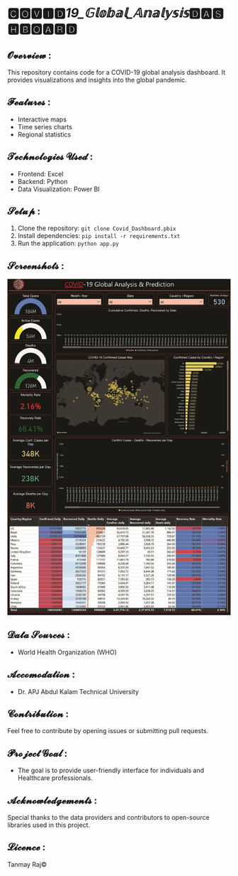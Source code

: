 # 🅲🅾🆅🅸🅳_19_𝔾𝕝𝕠𝕓𝕒𝕝_𝔸𝕟𝕒𝕝𝕪𝕤𝕚𝕤_🅳🅰🆂🅷🅱🅾🅰🆁🅳

## 𝓞𝓿𝓮𝓻𝓿𝓲𝓮𝔀 :
This repository contains code for a COVID-19 global analysis dashboard. It provides visualizations and insights into the global pandemic.

## 𝓕𝓮𝓪𝓽𝓾𝓻𝓮𝓼 :
- Interactive maps
- Time series charts
- Regional statistics

## 𝓣𝓮𝓬𝓱𝓷𝓸𝓵𝓸𝓰𝓲𝓮𝓼 𝓤𝓼𝓮𝓭 :
- Frontend: Excel
- Backend: Python
- Data Visualization: Power BI 

## 𝓢𝓮𝓽𝓾𝓹 :
1. Clone the repository: `git clone Covid_Dashboard.pbix`
2. Install dependencies: `pip install -r requirements.txt`
3. Run the application: `python app.py`

## 𝓢𝓬𝓻𝓮𝓮𝓷𝓼𝓱𝓸𝓽𝓼 :
![Dashboard Preview](Covid_Dashboard_Project.jpg)

## 𝓓𝓪𝓽𝓪 𝓢𝓸𝓾𝓻𝓬𝓮𝓼 :
- World Health Organization (WHO)

## 𝓐𝓬𝓬𝓸𝓶𝓸𝓭𝓪𝓽𝓲𝓸𝓷 :
- Dr. APJ Abdul Kalam Technical University

## 𝓒𝓸𝓷𝓽𝓻𝓲𝓫𝓾𝓽𝓲𝓸𝓷 :
Feel free to contribute by opening issues or submitting pull requests.

## 𝓟𝓻𝓸𝓳𝓮𝓬𝓽 𝓖𝓸𝓪𝓵 :
-  The goal is to provide user-friendly interface for individuals and Healthcare professionals.

## 𝓐𝓬𝓴𝓷𝓸𝔀𝓵𝓮𝓭𝓰𝓮𝓶𝓮𝓷𝓽𝓼 :
Special thanks to the data providers and contributors to open-source libraries used in this project.

## 𝓛𝓲𝓬𝓮𝓷𝓬𝓮   :
Tanmay Raj©
